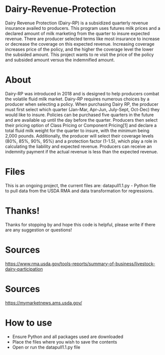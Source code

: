# Dairy-Revenue-Protection
Dairy Revenue Protection (Dairy-RP) is a subsidized quarterly revenue insurance availed to producers. This program uses futures milk prices and a declared amount of milk marketing from the quarter to insure expected revenue. There are producer selected terms like most insurance to increase or decrease the coverage on this expected revenue. Increasing coverage increases price of the policy, and the higher the coverage level the lower the subsided amount. This project wants to re visit the price of the policy and subsided amount versus the indemnified amount. 

# About
Dairy-RP was introduced in 2018 and is designed to help producers combat the volatile fluid milk market. Dairy-RP requires numerous choices by a producer when selecting a policy. When purchasing Dairy RP, the producer must first select which quarter (Jan-Mar, Apr-Jun, July-Sept, Oct-Dec) they would like to insure. Policies can be purchased five quarters in the future and are available up until the day before the quarter. Producers then select their pricing option of Class Pricing or Component Pricing[1] and declare a total fluid milk weight for the quarter to insure, with the minimum being 2,000 pounds. Additionally, the producer will select their coverage levels (80%, 85%, 90%, 95%) and a protection factor (1-1.5), which play a role in calculating the liability and expected revenue. Producers can receive an indemnity payment if the actual revenue is less than the expected revenue. 

# Files
This is an ongoing project, the current files are:
datapull1.1.py - Python file to pull data from the USDA RMA and data transformation for regressions.

# Thanks!
Thanks for stopping by and hope this code is helpful, please write if there are any suggestion or questions!

# Sources 
https://www.rma.usda.gov/tools-reports/summary-of-business/livestock-dairy-participation

# Sources 
https://mymarketnews.ams.usda.gov/

# How to use
- Ensure Python and all packages used are downloaded
- Place the files where you wish to save the contents
- Open or run the datapull1.1.py file
 
